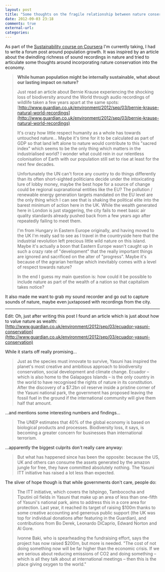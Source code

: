 ```yaml
---
layout: post
title: "Some thoughts on the fragile relationship between nature conservation and economic growth"
date: 2012-09-03 23:18
comments: true
external-url: 
categories: 
---
```

As part of the [Sustainability course on Coursera](https://www.coursera.org/course/sustain) I'm currently taking, I had to write a forum post around population growth. It was inspired by an article about the dwindling richness of sound recordings in nature and tried to articulate some thoughts around incorporating nature conservation into the economy.

> **While human population might be internally sustainable, what about our lasting impact on nature?**
>
> Just read an article about Bernie Krause experiencing the shocking loss of biodiversity around the World through audio recordings of wildlife taken a few years apart at the same spots: [http://www.guardian.co.uk/environment/2012/sep/03/bernie-krause-natural-world-recordings](http://www.guardian.co.uk/environment/2012/sep/03/bernie-krause-natural-world-recordings)
> 
> It's crazy how little respect humanity as a whole has towards untouched nature... Maybe it's time for it to be calculated as part of GDP so that land left alone to nature would contribute to this "sacred index" which seems to be the only thing which matters in the industrialised world? I wonder what could rein in our relentless colonisation of Earth with our population still set to rise at least for the next few decades.
> 
> Unfortunately the UN can't force any country to do things differently than its often short-sighted politicians decide under the intoxicating lure of lobby money, maybe the best hope for a source of change could be regional supranational entities like the EU? The pollution / renewable energy generation targets mandated on the EU level are the only thing which I can see that is shaking the political elite into the barest minimum of action here in the UK. While the wealth generated here in London is just staggering, the city fails to meet basic air quality standards already pushed back from a few years ago after repeatedly failing to meet them.
> 
> I'm from Hungary in Eastern Europe originally, and having moved to the UK I'm really sad to see as I travel in the countryside here that the industrial revolution left precious little wild nature on this island. Maybe it's actually a boon that Eastern Europe wasn't caught up in such a crazy rate of "development" that the really important things are ignored and sacrificed on the alter of "progress". Maybe it's because of the agrarian heritage which inevitably comes with a level of respect towards nature?
> 
> In the end I guess my main question is: how could it be possible to include nature as part of the wealth of a nation so that capitalism takes notice?

It also made me want to grab my sound recorder and go out to capture sounds of nature, maybe even juxtaposed with recordings from the city.

________________________

Edit: Oh, just after writing this post I found an article which is just about how to value nature as wealth: [http://www.guardian.co.uk/environment/2012/sep/03/ecuador-yasuni-conservation](http://www.guardian.co.uk/environment/2012/sep/03/ecuador-yasuni-conservation)

While it starts off really promising...

> Just as the species must innovate to survive, Yasuni has inspired the planet's most creative and ambitious approach to biodiversity conservation, social development and climate change. Ecuador – which is also home to the Galapagos Islands – is the only country in the world to have recognised the rights of nature in its constitution. After the discovery of a $7.2bn oil reserve inside a pristine corner of the Yasuni national park, the government has proposed leaving the fossil fuel in the ground if the international community will give them half that amount.

...and mentions some interesting numbers and findings...

> The UNEP estimates that 40% of the global economy is based on biological products and processes. Biodiversity loss, it says, is becoming a greater concern for businesses than international terrorism.

...apparently the biggest culprits don't really care anyway:

> But what has happened since has been the opposite: because the US, UK and others can consume the assets generated by the amazon jungle for free, they have committed absolutely nothing. The Yasuni ITT initiative has raised a lot less than expected.

The sliver of hope though is that while governments don't care, people do:

> The ITT initiative, which covers the Ishpingo, Tambococha and Tiputini oil fields in Yasuni that make up an area of less than one-fifth of Yasuni's national park, aims to address this in a core area for protection. Last year, it reached its target of raising $100m thanks to some creative accounting and generous public support (the UK was top for individual donations after featuring in the Guardian), and contributions from Bo Derek, Leonardo DiCaprio, Edward Norton and Al Gore.
> 
> Ivonne Baki, who is spearheading the fundraising effort, says the project has now raised $200m, but more is needed. "The cost of not doing something now will be far higher than the economic crisis. If we are serious about reducing emissions of CO2 and doing something – which is all they talk about at international meetings – then this is the place giving oxygen to the world."